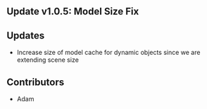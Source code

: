 ## Update v1.0.5: Model Size Fix

## Updates
* Increase size of model cache for dynamic objects since we are extending scene size

## Contributors
* Adam

